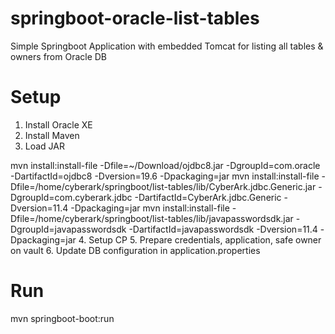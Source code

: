 # springboot-oracle-list-tables
Simple Springboot Application with embedded Tomcat for listing all tables &amp; owners from Oracle DB

# Setup
1. Install Oracle XE
2. Install Maven
3. Load JAR

mvn install:install-file -Dfile=~/Download/ojdbc8.jar -DgroupId=com.oracle -DartifactId=ojdbc8 -Dversion=19.6 -Dpackaging=jar
mvn install:install-file -Dfile=/home/cyberark/springboot/list-tables/lib/CyberArk.jdbc.Generic.jar -DgroupId=com.cyberark.jdbc -DartifactId=CyberArk.jdbc.Generic -Dversion=11.4 -Dpackaging=jar
mvn install:install-file -Dfile=/home/cyberark/springboot/list-tables/lib/javapasswordsdk.jar -DgroupId=javapasswordsdk -DartifactId=javapasswordsdk -Dversion=11.4 -Dpackaging=jar
4. Setup CP 
5. Prepare credentials, application, safe owner on vault
6. Update DB configuration in application.properties

# Run
mvn springboot-boot:run


